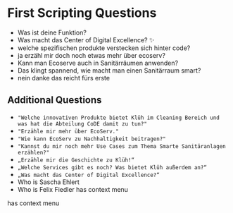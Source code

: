 # First Scripting Questions

- Was ist deine Funktion?
- Was macht das Center of Digital Excellence? ✨
- welche spezifischen produkte verstecken sich hinter code?
- ja erzähl mir doch noch etwas mehr über ecoserv?
- Kann man Ecoserve auch in Sanitärräumen anwenden?
- Das klingt spannend, wie macht man einen Sanitärraum smart?
- nein danke das reicht fürs erste

## Additional Questions

- `"Welche innovativen Produkte bietet Klüh im Cleaning Bereich und was hat die Abteilung CoDE damit zu tun?"`
- `"Erzähle mir mehr über EcoServ."`
- `"Wie kann EcoServ zu Nachhaltigkeit beitragen?"`
- `"Kannst du mir noch mehr Use Cases zum Thema Smarte Sanitäranlagen erzählen?"`
- `„Erzähle mir die Geschichte zu Klüh!“`
- `„Welche Services gibt es noch? Was bietet Klüh außerdem an?“`
- `„Was macht das Center of Digital Excellence?“`
- Who is Sascha Ehlert
- Who is Felix Fiedler has context menu

  

has context menu